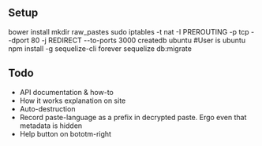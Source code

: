

## Setup

bower install
mkdir raw_pastes
sudo iptables -t nat -I PREROUTING -p tcp --dport 80 -j REDIRECT --to-ports 3000
createdb ubuntu  #User is ubuntu
npm install -g sequelize-cli forever
sequelize db:migrate

## Todo

* API documentation & how-to
* How it works explanation on site
* Auto-destruction
* Record paste-language as a prefix in decrypted paste. Ergo even that metadata is hidden
* Help button on bototm-right